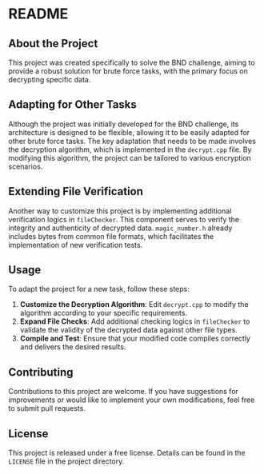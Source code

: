 # README

## About the Project

This project was created specifically to solve the BND challenge, aiming to provide a robust solution for brute force tasks, with the primary focus on decrypting specific data.

## Adapting for Other Tasks

Although the project was initially developed for the BND challenge, its architecture is designed to be flexible, allowing it to be easily adapted for other brute force tasks. The key adaptation that needs to be made involves the decryption algorithm, which is implemented in the `decrypt.cpp` file. By modifying this algorithm, the project can be tailored to various encryption scenarios.

## Extending File Verification

Another way to customize this project is by implementing additional verification logics in `fileChecker`. This component serves to verify the integrity and authenticity of decrypted data. `magic_number.h` already includes bytes from common file formats, which facilitates the implementation of new verification tests.

## Usage

To adapt the project for a new task, follow these steps:

1. **Customize the Decryption Algorithm**: Edit `decrypt.cpp` to modify the algorithm according to your specific requirements.
2. **Expand File Checks**: Add additional checking logics in `fileChecker` to validate the validity of the decrypted data against other file types.
3. **Compile and Test**: Ensure that your modified code compiles correctly and delivers the desired results.

## Contributing

Contributions to this project are welcome. If you have suggestions for improvements or would like to implement your own modifications, feel free to submit pull requests.

## License

This project is released under a free license. Details can be found in the `LICENSE` file in the project directory.
